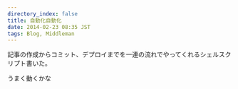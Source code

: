 ```yaml
---
directory_index: false
title: 自動化自動化
date: 2014-02-23 08:35 JST
tags: Blog, Middleman
---
```


記事の作成からコミット、デプロイまでを一連の流れでやってくれるシェルスクリプト書いた。

うまく動くかな
